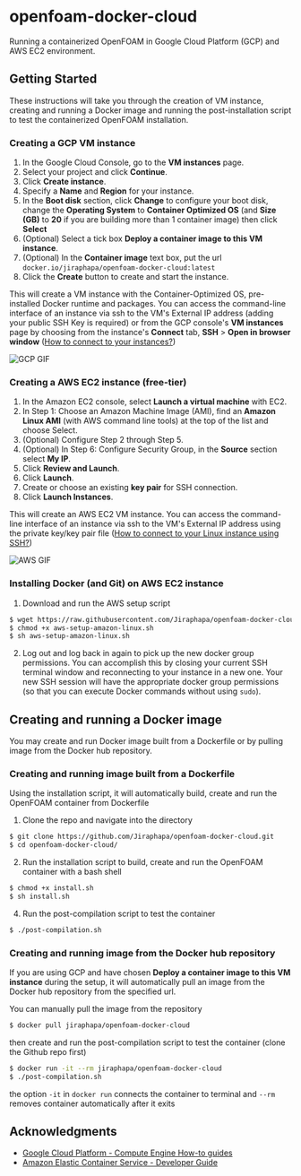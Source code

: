 # openfoam-docker-cloud
 
Running a containerized OpenFOAM in Google Cloud Platform (GCP) and AWS EC2 environment. 

## Getting Started

These instructions will take you through the creation of VM instance, creating and running a Docker image and running the post-installation script to test the containerized OpenFOAM installation.

### Creating a GCP VM instance

1. In the Google Cloud Console, go to the **VM instances** page.
2. Select your project and click **Continue**.
3. Click **Create instance**.
4. Specify a **Name** and **Region** for your instance.
5. In the **Boot disk** section, click **Change** to configure your boot disk, change the **Operating System** to **Container Optimized OS** (and **Size (GB)** to **20** if you are building more than 1 container image) then click **Select**
6. (Optional) Select a tick box **Deploy a container image to this VM instance**.
7. (Optional) In the **Container image** text box, put the url `docker.io/jiraphapa/openfoam-docker-cloud:latest`
8. Click the **Create** button to create and start the instance.

This will create a VM instance with the Container-Optimized OS, pre-installed Docker runtime and packages. You can access the command-line interface of an instance via ssh to the VM's External IP address (adding your public SSH Key is required) or from the GCP console's **VM instances** page by choosing from the instance's **Connect** tab, **SSH** > **Open in browser window** ([How to connect to your instances?](https://cloud.google.com/compute/docs/instances/connecting-to-instance#console))

![GCP GIF](https://raw.githubusercontent.com/Jiraphapa/my-gif-repo/master/gcp.gif)

### Creating a AWS EC2 instance (free-tier)

1. In the Amazon EC2 console, select **Launch a virtual machine** with EC2.
2. In Step 1: Choose an Amazon Machine Image (AMI), find an **Amazon Linux AMI** (with AWS command line tools) at the top of the list and choose Select.
3. (Optional) Configure Step 2 through Step 5.
3. (Optional) In Step 6: Configure Security Group, in the **Source** section select **My IP**.
4. Click **Review and Launch**.
5. Click **Launch**.
6. Create or choose an existing **key pair** for SSH connection.
7. Click **Launch Instances**.

This will create an AWS EC2 VM instance. You can access the command-line interface of an instance via ssh to the VM's External IP address using the private key/key pair file ([How to connect to your Linux instance using SSH?](https://docs.aws.amazon.com/AWSEC2/latest/UserGuide/AccessingInstances.html?icmpid=docs_ec2_console))

![AWS GIF](https://raw.githubusercontent.com/Jiraphapa/my-gif-repo/master/aws.gif)

### Installing Docker (and Git) on AWS EC2 instance 

1. Download and run the AWS setup script 
```sh
$ wget https://raw.githubusercontent.com/Jiraphapa/openfoam-docker-cloud/master/aws-setup-amazon-linux.sh
$ chmod +x aws-setup-amazon-linux.sh
$ sh aws-setup-amazon-linux.sh
```
2. Log out and log back in again to pick up the new docker group permissions. You can accomplish this by closing your current SSH terminal window and reconnecting to your instance in a new one. Your new SSH session will have the appropriate docker group permissions (so that you can execute Docker commands without using `sudo`). 

## Creating and running a Docker image 
You may create and run Docker image built from a Dockerfile or by pulling image from the Docker hub repository.
### Creating and running image built from a Dockerfile
Using the installation script, it will automatically build, create and run the OpenFOAM container from Dockerfile

1. Clone the repo and navigate into the directory
```sh
$ git clone https://github.com/Jiraphapa/openfoam-docker-cloud.git
$ cd openfoam-docker-cloud/
```
2. Run the installation script to build, create and run the OpenFOAM container with a bash shell
```sh
$ chmod +x install.sh
$ sh install.sh
```
4. Run the post-compilation script to test the container
```sh
$ ./post-compilation.sh
```
### Creating and running image from the Docker hub repository
If you are using GCP and have chosen **Deploy a container image to this VM instance** during the setup, it will automatically pull an image from the Docker hub repository from the specified url. 

You can manually pull the image from the repository
```sh
$ docker pull jiraphapa/openfoam-docker-cloud
```
then create and run the post-compilation script to test the container (clone the Github repo first)
```sh
$ docker run -it --rm jiraphapa/openfoam-docker-cloud
$ ./post-compilation.sh
```

the option `-it` in `docker run` connects the container to terminal and `--rm` removes container automatically after it exits

## Acknowledgments
* [Google Cloud Platform - Compute Engine How-to guides](https://cloud.google.com/compute/docs/how-to)
* [Amazon Elastic Container Service - Developer Guide](https://docs.aws.amazon.com/AmazonECS/latest/developerguide)
